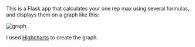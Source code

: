 This is a Flask app that calculates your one rep max using several formulas, and displays them on a graph like this:

![graph](graph.png)

I used [Highcharts](http://www.highcharts.com/) to create the graph.